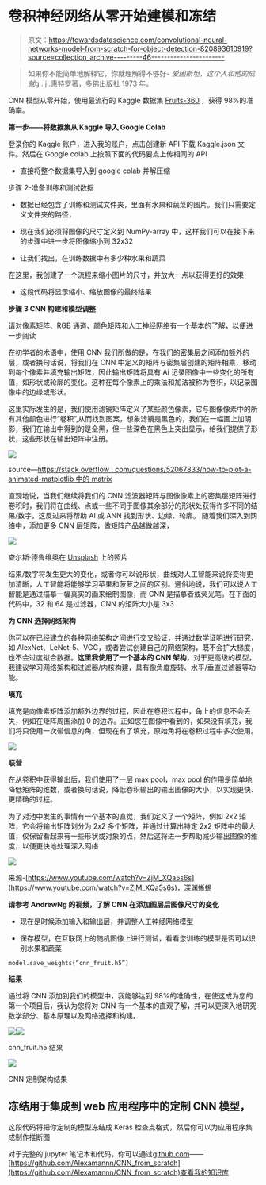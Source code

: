 # 卷积神经网络从零开始建模和冻结

> 原文：<https://towardsdatascience.com/convolutional-neural-networks-model-from-scratch-for-object-detection-820893610919?source=collection_archive---------46----------------------->

> 如果你不能简单地解释它，你就理解得不够好- *爱因斯坦，这个人和他的成就*g . j .惠特罗著，多佛出版社 1973 年。

CNN 模型从零开始，使用最流行的 Kaggle 数据集 [Fruits-360](https://www.kaggle.com/moltean/fruits) ，获得 98%的准确率。

**第一步——将数据集从 Kaggle 导入 Google Colab**

登录你的 Kaggle 账户，进入我的账户，点击创建新 API 下载 Kaggle.json 文件。然后在 Google colab 上按照下面的代码要点上传相同的 API

*   直接将整个数据集导入到 google colab 并解压缩

步骤 2-准备训练和测试数据

*   数据已经包含了训练和测试文件夹，里面有水果和蔬菜的图片。我们只需要定义文件夹的路径，

*   现在我们必须将图像的尺寸定义到 NumPy-array 中，这样我们可以在接下来的步骤中进一步将图像缩小到 32x32

*   让我们找出，在训练数据中有多少种水果和蔬菜

在这里，我创建了一个流程来缩小图片的尺寸，并放大一点以获得更好的效果

*   这段代码将显示缩小、缩放图像的最终结果

**步骤 3 CNN 构建和模型调整**

请对像素矩阵、RGB 通道、颜色矩阵和人工神经网络有一个基本的了解，以便进一步阅读

在初学者的术语中，使用 CNN 我们所做的是，在我们的密集层之间添加额外的层，或者换句话说，将我们在 CNN 中定义的矩阵与密集层创建的矩阵相乘，移动到每个像素并填充输出矩阵，因此输出矩阵将具有 Ai 记录图像中一些变化的所有值，如形状或轮廓的变化。这种在每个像素上的乘法和加法被称为卷积，以记录图像中的边缘或形状。

这里实际发生的是，我们使用滤镜矩阵定义了某些颜色像素，它与图像像素中的所有其他颜色进行“卷积”,从而找到图案，想象滤镜是黑色的，我们在一幅画上加阴影，我们在输出中得到的是全黑，但一些深色在黑色上突出显示，给我们提供了形状，这些形状在输出矩阵中注册。

![](img/150a600ffbbb7b6f3f76d0b8b7755966.png)

source—[https://stack overflow . com/questions/52067833/how-to-plot-a-animated-matplotlib 中的 matrix](https://stackoverflow.com/questions/52067833/how-to-plot-an-animated-matrix-in-matplotlib)

直观地说，当我们继续将我们的 CNN 滤波器矩阵与图像像素上的密集层矩阵进行卷积时，我们将在曲线、点或一些不同于图像其余部分的形状处获得许多不同的结果/数字，这反过来将帮助 AI 或 ANN 找到形状、边缘、轮廓。
随着我们深入到网络中，添加更多 CNN 层矩阵，做矩阵产品越做越深，

![](img/11e38e856339d0f83109c4903e20821b.png)

查尔斯·德鲁维奥在 [Unsplash](https://unsplash.com/s/photos/tracing-paper?utm_source=unsplash&utm_medium=referral&utm_content=creditCopyText) 上的照片

结果/数字将发生更大的变化，或者你可以说形状，曲线对人工智能来说将变得更加清晰，人工智能将能够学习苹果和菠萝之间的区别。通俗地说，我们可以说人工智能是通过描摹一幅真实的画来绘制图像，而 CNN 是描摹者或荧光笔。在下面的代码中，32 和 64 是过滤器，CNN 的矩阵大小是 3x3

**为 CNN 选择网络架构**

你可以在已经建立的各种网络架构之间进行交叉验证，并通过数学证明进行研究，如 AlexNet、LeNet-5、VGG，或者尝试创建自己的网络架构，既不会扩大梯度，也不会过度拟合数据。**这里我使用了一个基本的 CNN 架构**，对于更高级的模型，我建议学习网络架构和过滤器/内核构建，具有像角度旋转、水平/垂直过滤器等功能。

**填充**

填充是向像素矩阵添加额外边界的过程，因此在卷积过程中，角上的信息不会丢失，例如在矩阵周围添加 0 的边界。正如您在图像中看到的，如果没有填充，我们将只使用一次带信息的角，但现在有了填充，原始角将在卷积过程中多次使用。

![](img/933da44a10d2f1e6c05eecab82093634.png)

**联营**

在从卷积中获得输出后，我们使用了一层 max pool，max pool 的作用是简单地降低矩阵的维数，或者换句话说，降低卷积输出的输出图像的大小，以实现更快、更精确的过程。

为了对池中发生的事情有一个基本的直觉，我们定义了一个矩阵，例如 2x2 矩阵，它会将输出矩阵划分为 2x2 多个矩阵，并通过计算出特定 2x2 矩阵中的最大值，仅保留看起来有一些形状或对象的点，然后这将进一步帮助减少输出图像的维度，以便更快地处理深入网络

![](img/83b3e6f7a5a58a5508e9cda883734f21.png)

来源-[https://www.youtube.com/watch?v=ZjM_XQa5s6s](https://www.youtube.com/watch?v=ZjM_XQa5s6s)，深渊蜥蜴

**请参考 AndrewNg 的视频，了解 CNN 在添加图层后图像尺寸的变化**

*   现在是时候添加输入和输出层，并调整人工神经网络模型

*   保存模型，在互联网上的随机图像上进行测试，看看您训练的模型是否可以识别水果和蔬菜

```
model.save_weights(“cnn_fruit.h5”)
```

**结果**

通过将 CNN 添加到我们的模型中，我能够达到 98%的准确性，在使这成为您的第一个项目后，我认为您将对 CNN 有一个基本的直观了解，并可以更深入地研究数学部分、基本原理以及网络选择和构建。

![](img/60c8c15014160630ecd954119f0f4917.png)![](img/c5f2fb7aaf1ac142e6e2dc1a06fea228.png)

cnn_fruit.h5 结果

![](img/2bfbd22be4b4fad4af46d1a8d07121ba.png)

CNN 定制架构结果

## 冻结用于集成到 web 应用程序中的定制 CNN 模型，

这段代码将把你定制的模型冻结成 Keras 检查点格式，然后你可以为应用程序集成制作推断图

对于完整的 jupyter 笔记本和代码，你可以通过[github.com](https://github.com/Alexamannn/CNN_from_scratch)——[https://github.com/Alexamannn/CNN_from_scratch](https://github.com/Alexamannn/CNN_from_scratch)查看我的知识库